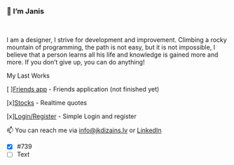 ### 👋 I’m Janis
<br>


I am a designer, I strive for development and improvement. Climbing a rocky mountain of programming, the path is not easy, but it is not impossible, I believe that a person learns all his life and knowledge is gained more and more.
If you don’t give up, you can do anything!

My Last Works

[  ][Friends app](/) - Friends application (not finished yet)

[x][Stocks](https://github.com/Jazekss/Finnhub.io) - Realtime quotes

[x][Login/Register](https://github.com/Jazekss/LoginRegister) - Simple Login and register


 📫 You can reach me via info@jkdizains.lv or [LinkedIn](https://www.linkedin.com/in/janis-krastins/)

<!---
Jazekss/Jazekss is a ✨ special ✨ repository because its `README.md` (this file) appears on your GitHub profile.
You can click the Preview link to take a look at your changes.
--->


- [x] #739
- [ ] Text
